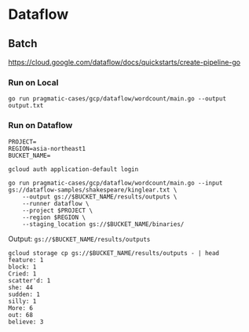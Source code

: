 # Dataflow

## Batch

https://cloud.google.com/dataflow/docs/quickstarts/create-pipeline-go


### Run on Local

```
go run pragmatic-cases/gcp/dataflow/wordcount/main.go --output output.txt
```

### Run on Dataflow

```
PROJECT=
REGION=asia-northeast1
BUCKET_NAME=
```

```
gcloud auth application-default login
```

```
go run pragmatic-cases/gcp/dataflow/wordcount/main.go --input gs://dataflow-samples/shakespeare/kinglear.txt \
    --output gs://$BUCKET_NAME/results/outputs \
    --runner dataflow \
    --project $PROJECT \
    --region $REGION \
    --staging_location gs://$BUCKET_NAME/binaries/
```

Output: `gs://$BUCKET_NAME/results/outputs`


```
gcloud storage cp gs://$BUCKET_NAME/results/outputs - | head
feature: 1
block: 1
Cried: 1
scatter'd: 1
she: 44
sudden: 1
silly: 1
More: 6
out: 68
believe: 3
```
